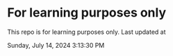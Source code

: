 # For learning purposes only
This repo is for learning purposes only.
Last updated at

Sunday, July 14, 2024 3:13:30 PM

